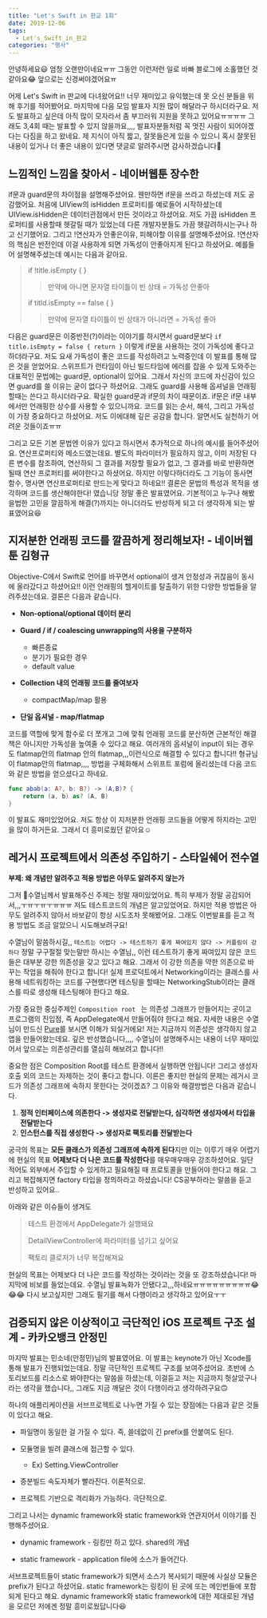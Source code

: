 ```yaml
---
title: "Let's Swift in 판교 1회"
date: 2019-12-06
tags:
  - Let's_Swift_in_판교
categories: "행사"
---
```




안녕하세요😃 엄청 오랜만이네요ㅠㅠ 그동안 이런저런 일로 바빠 블로그에 소홀했던 것 같아요😂 앞으로는 신경써야겠어요ㅠ

어제 Let's Swift in 판교에 다녀왔어요!! 너무 재미있고 유익했는데 못 오신 분들을 위해 후기를 적어봤어요. 마지막에 다음 모임 발표자 지원 많이 해달라구 하시더라구요. 저도 발표하고 싶은데 아직 많이 모자라서 좀 부끄러워 지원을 못하고 있어요ㅠㅠㅠㅠ 그래도 3,4회 때는 발표할 수 있지 않을까요,,,, 발표자분들처럼 꼭 멋진 사람이 되어야겠다는 다짐을 하고 왔네요. 제 지식이 아직 짧고, 잘못들은게 있을 수 있으니 혹시 잘못된 내용이 있거나 더 좋은 내용이 있다면 댓글로 알려주시면 감사하겠습니다🤗



## 느낌적인 느낌을 찾아서 - 네이버웹툰 장수한

if문과 guard문의 차이점을 설명해주셨어요. 웬만하면 if문을 쓰라고 하셨는데 저도 공감했어요. 처음에 UIView의 isHidden 프로퍼티를 예로들어 시작하셨는데 UIView.isHidden은 데이터관점에서 만든 것이라고 하셨어요. 저도 가끔 isHidden 프로퍼티를 사용할때 헷갈릴 때가 있었는데 다른 개발자분들도 가끔 헷갈려하시는구나 하고 신기했어요. 그리고 !연산자가 안좋은이유, 피해야할 이유를 설명해주셨어요. !연산자의 핵심은 반전인데 이걸 사용하게 되면 가독성이 안좋아지게 된다고 하셨어요. 예를들어 설명해주셨는데 예시는 다음과 같아요.

> if !title.isEmpty { }
>
> > 만약에 아니면 문자열 타이틀이 빈 상태 =  가독성 안좋아
>
>  if titld.isEmpty == false { }
>
> > 만약에 문자열 타이틀이 빈 상태가 아니라면 = 가독성 좋아

다음은 guard문은 이중반전(?)이라는 이야기를 하시면서 guard문보다 `if title.isEmpty = false { return }` 이렇게 if문을 사용하는 것이 가독성에 좋다고 하더라구요. 저도 요새 가독성이 좋은 코드를 작성하려고 노력중인데 이 발표를 통해 많은 것을 얻었어요. 스위프트가 런타임이 아닌 빌드타임에 에러를 잡을 수 있게 도와주는 대표적인 문법에는 guard문, optional이 있어요. 그래서 자신의 코드에 자신감이 있으면 guard를 쓸 이유는 굳이 없다구 하셨어요. 그래도 guard를 사용해 옵셔널을 언래핑할때는 쓴다고 하시더라구요. 확실한 guard문과 if문의 차이 때문이죠. if문은 if문 내부에서만 언래핑한 상수를 사용할 수 있으니까요. 코드를 읽는 순서, 해석, 그리고 가독성이 가장 중요하다고 하셨어요. 저도 이에대해 깊은 공감을 합니다. 알면서도 실천하기 어려운 것들이죠ㅠㅠ 

그리고 모든 기본 문법엔 이유가 있다고 하시면서 추가적으로 하나의 예시를 들어주셨어요. 연산프로퍼티와 메소드였는데요. 별도의 파라미터가 필요하지 않고, 이미 저장된 다른 변수를 참조하여, 연산하되 그 결과를 저장할 필요가 없고, 그 결과를 바로 반환하면 될때 연산 프로퍼티를 써야한다고 하셨어요. 하지만 이렇다하더라도 그 기능이 동사면 함수, 명사면 연산프로퍼티로 만드는게 맞다고 하네요!! 결론은 문법의 특성과 목적을 생각하며 코드를 생산해야한다! 였습니당 정말 좋은 발표였어요. 기본적이고 누구나 해봤을법한 고민을 깔끔하게 해결(?)까지는 아니더라도 반성하게 되고 더 생각하게 되는 발표였어요😆



## 지저분한 언래핑 코드를 깔끔하게 정리해보자! - 네이버웹툰 김형규

Objective-C에서 Swift로 언어를 바꾸면서 optional이 생겨 안정성과 귀찮음이 동시에 올라갔다고 하셨어요!! 이런 언래핑의 헬게이트를 탈출하기 위한 다양한 방법들을 알려주셨는데요. 결론은 다음과 같습니다.

- **Non-optional/optional 데이터 분리**

- **Guard / if / coalescing unwrapping의 사용을 구분하자**
  - 빠른종료
  - 분기가 필요한 경우
  - default value

- **Collection 내의 언래핑 코드를 줄여보자**
  - compactMap/map 활용

- **단일 옵셔널 - map/flatmap**

코드를 역할에 맞게 함수로 더 쪼개고 그에 맞춰 언래핑 코드를 분산하면 근본적인 해결책은 아니지만 가독성을 높여줄 수 있다고 해요. 여러개의 옵셔널이 input이 되는 경우도 flatmap안의 flatmap 안의 flatmap,,,이런식으로 해결할 수 있다고 합니다!! 형규님이 flatmap안의 flatmap,,,, 방법을 구체화해서 스위프트 포럼에 올리셨는데 다음 코드와 같은 방법을 얻으셨다고 하네요.

```swift
func abab(a: A?, b: B?) -> (A,B)? {
	return (a, b) as? (A, B)
}
```

이 발표도 재미있었어요. 저도 항상 이 지저분한 언래핑 코드들을 어떻게 하지라는 고민을 많이 하거든요. 그래서 더 흥미로웠던 같아요☺️



## 레거시 프로젝트에서 의존성 주입하기 - 스타일쉐어 전수열

**부제: 왜 개념만 알려주고 적용 방법은 아무도 알려주지 않는가**

그저 🔆수열님께서 발표해주신 주제는 정말 재미있었어요. 특히 부제가 정말 공감되어서,,,ㅜㅠㅜㅠㅜㅠㅠㅠ 저도 테스트코드의 개념은 알고있었어요. 하지만 적용 방법은 아무도 알려주지 않아서 바보같이 항상 시도조차 못해봤어요. 그래도 이번발표를 듣고 적용 방법도 조금 알았으니 시도해보려구요! 

수열님이 말씀하시길,, `테스트는 어렵다 -> 테스트하기 좋게 짜여있지 않다 -> 커플링이 강하다`  정말 구구절절 맞는말만 하시는 수열님,, 이런 테스트하기 좋게 짜여있지 않은 코드들은 대부분 강한 의존성을 갖고 있다고 해요. 그래서 이 강한 의존을 약한 의존으로 바꾸는 작업을 해줘야 한다고 합니다! 실제 프로덕트에서 Networking이라는 클래스를 사용해 네트워킹하는 코드를 구현했다면 테스팅을 할때는 NetworkingStub이라는 클래스를 따로 생성해 테스팅해야 한다고 해요. 

가장 중요한 중심주제인 `Composition root ` 는 의존성 그래프가 만들어지는 곳이고 프로그램의 진입점, 즉 AppDelegate에서 만들어줘야 한다고 해요. 자세한 내용은 수열님이 만드신 [Pure](https://github.com/devxoul/Pure)를 보시면 이해가 되실거에요! 저는 지금까지 의존성은 생각하지 않고 앱을 만들어왔는데요. 깊은 반성했습니다,,,, 수열님이 설명해주시는 내용이 너무 재미있어서 앞으로는 의존성관리를 열심히 해보려고 합니다!! 

중요한 점은 Composition Root를 테스트 환경에서 실행하면 안됩니다! 그리고 생성자 호출 외의 코드는 자제하는 것이 좋다고 합니다. 이론은 좋지만 현실의 문제는 레거시 코드가 의존성 그래프에 속하지 못한다는 것이겠죠? 그 이유와 해결방법은 다음과 같습니다.

1. **정적 인터페이스에 의존한다 -> 생성자로 전달받는다, 심각하면 생성자에서 타입을 전달받는다**
2. **인스턴스를 직접 생성한다 -> 생성자로 팩토리를 전달받는다**

궁극의 목표는 **모든 클래스가 의존성 그래프에 속하게 된다**지만 이는 이루기 매우 어렵기에 현실의 목표 **어제보다 더 나은 코드를 작성한다**를 매우매우매우 강조하셨어요. 일단 적어도 외부에서 주입할 수 있게하고 필요해질 때 프로토콜을 만들어야 한다고 해요. 그리고 복잡해지면 factory 타입을 정의하라고 하셨습니다! CS공부하라는 말씀을 듣고 반성하고 있어요..

아래와 같은 이슈들이 생겨도

> 테스트 환경에서 AppDelegate가 실행돼요
>
> DetailViewController에 파라미터를 넘기고 싶어요
>
> 팩토리 클로저가 너무 복잡해져요

현실의 목표는 어제보다 더 나은 코드를 작성하는 것이라는 것을 또 강조하셨습니다! 마지막에 비보를 들었는데요. 수열님 발표녹화가 안됐다고,,,하네요ㅠㅠㅠㅠㅠㅠㅠㅠㅠ😂😂😂 다시 보고싶지만 그래도 필기를 해서 다행이라고 생각하고 있어요ㅜㅜ



## 검증되지 않은 이상적이고 극단적인 iOS 프로젝트 구조 설계 - 카카오뱅크 안정민

마지막 발표는 민소네(안정민)님의 발표였어요. 이 발표는 keynote가 아닌 Xcode를 통해 발표가 진행되었는데요. 정말 극단적인 프로젝트 구조를 보여주셨어요. 초반에 스토리보드를 리소스로 봐야한다는 말씀을 하셨는데, 이걸듣고 저는 지금까지 헛살았구나라는 생각을 했습니다,, 그래도 지금 깨달은 것이 다행이라고 생각하려구요🙃 

하나의 애플리케이션을 서브프로젝트로 나누면 가질 수 있는 장점에는 다음과 같은 것들이 있다고 해요.

- 파일명이 동일한 걸 가질 수 있다. 즉, 쓸데없이 긴 prefix를 안붙여도 된다.

- 모듈명을 빌려 클래스에 접근할 수 있다.
  - Ex) Setting.ViewController

- 증분빌드 속도자체가 빨라진다. 이론적으로.

- 프로젝트 기반으로 격리화가 가능하다. 극단적으로.

그리고 나서는 dynamic framework와 static framework와 연관지어서 이야기를 진행해주셨어요.

- dynamic framework - 링킹만 하고 있다. shared의 개념

- static framework - application file에 소스가 들어간다.

서브프로젝트들이 static framework가 되면서 소스가 복사되기 때문에 사실상 모듈은 prefix가 된다고 하셨어요. static framework는 링킹이 된 곳에 또는 메인번들에 포함되게 된다고 해요. dynamic framework와 static framework에 대한 제대로된 개념을 모르던 저에겐 정말 흥미로웠답니다😆

